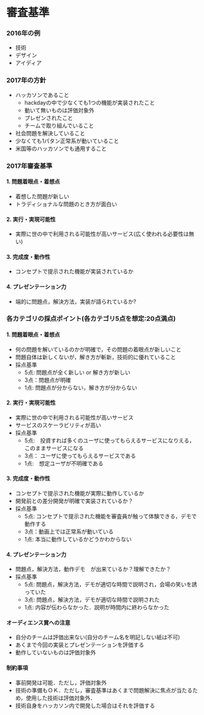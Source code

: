 # 審査基準
### 2016年の例
- 技術
- デザイン
- アイディア

### 2017年の方針
- ハッカソンであること
  - hackdayの中で少なくても1つの機能が実装されたこと
  - 動いて無いものは評価対象外
  - プレゼンされたこと
  - チームで取り組んでいること
- 社会問題を解決していること
- 少なくても1パタン正常系が動いていること
- 米国等のハッカソンでも通用すること

### 2017年審査基準
#### 1. 問題着眼点・着想点
- 着想した問題が新しい
- トラディショナルな問題のとき方が面白い

#### 2. 実行・実現可能性
- 実際に世の中で利用される可能性が高いサービス(広く使われる必要性は無い)

#### 3. 完成度・動作性
- コンセプトで提示された機能が実装されているか

#### 4. プレゼンテーション力
- 端的に問題点，解決方法，実装が語られているか?

### 各カテゴリの採点ポイント(各カテゴリ5点を想定:20点満点)
#### 1. 問題着眼点・着想点
- 何の問題を解いているのかが明確で，その問題の着眼点が新しいこと
- 問題自体は新しくないが，解き方が斬新，技術的に優れていること
- 採点基準
   - 5点: 問題点が全く新しい or 解き方が新しい
   - 3点：問題点が明確
   - 1点: 問題点が分からない，解き方が分からない

#### 2. 実行・実現可能性
- 実際に世の中で利用される可能性が高いサービス
- サービスのスケーラビリティが高い
- 採点基準
  - 5点:　投資すれば多くのユーザに使ってもらえるサービスになりえる，このままサービスになる
  - 3点： ユーザに使ってもらえるサービスである
  - 1点:　想定ユーザが不明確である

#### 3. 完成度・動作性
- コンセプトで提示された機能が実際に動作しているか
- 開発前との差分開発が明確で実装されているか？  
- 採点基準
  - 5点: コンセプトで提示された機能を審査員が触って体験できる，デモで動作する
  - 3点：動画上では正常系が動いている
  - 1点: 本当に動作しているかどうかわからない

#### 4. プレゼンテーション力
- 問題点，解決方法，動作デモ　が出来ているか？理解できたか？
- 採点基準
  - 5点: 問題点，解決方法，デモが適切な時間で説明され，会場の笑いを誘っていた
  - 3点: 問題点，解決方法，デモが適切な時間で説明された
  - 1点: 内容が伝わらなかった．説明が時間内に終わらなかった

#### オーディエンス賞への注意
- 自分のチームは評価出来ない(自分のチーム名を明記しない紙は不可)
- あくまで今回の実装とプレゼンテーションを評価する
- 動作していないものは評価対象外

#### 制約事項
- 事前開発は可能．ただし，評価対象外
- 技術の準備もＯＫ．ただし，審査基準はあくまで問題解決に焦点が当たるため，使用した技術は評価対象外．
- 技術自身をハッカソン内で開発した場合はそれを評価する

